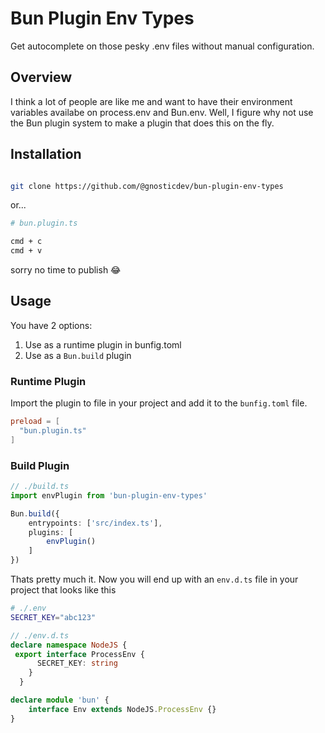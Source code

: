 # Bun Plugin Env Types

Get autocomplete on those pesky .env files without manual configuration.

## Overview

I think a lot of people are like me and want to have their environment variables availabe on process.env and Bun.env. Well, I figure why not use the Bun plugin system to make a plugin that does this on the fly.

## Installation

```zsh

git clone https://github.com/@gnosticdev/bun-plugin-env-types
```

or...

```zsh
# bun.plugin.ts

cmd + c
cmd + v
```

sorry no time to publish 😂

## Usage

You have 2 options:

1. Use as a runtime plugin in bunfig.toml
2. Use as a `Bun.build` plugin

### Runtime Plugin

Import the plugin to  file in your project and add it to the `bunfig.toml` file.

```toml
preload = [
  "bun.plugin.ts"
]
```

### Build Plugin

```ts
// ./build.ts
import envPlugin from 'bun-plugin-env-types'

Bun.build({
    entrypoints: ['src/index.ts'],
    plugins: [
        envPlugin()
    ]
})
```

Thats pretty much it. Now you will end up with an `env.d.ts` file in your project that looks like this

```zsh
# ./.env
SECRET_KEY="abc123"
```

```ts
// ./env.d.ts
declare namespace NodeJS {
 export interface ProcessEnv {
      SECRET_KEY: string
    }
  }

declare module 'bun' {
    interface Env extends NodeJS.ProcessEnv {}
}
```
